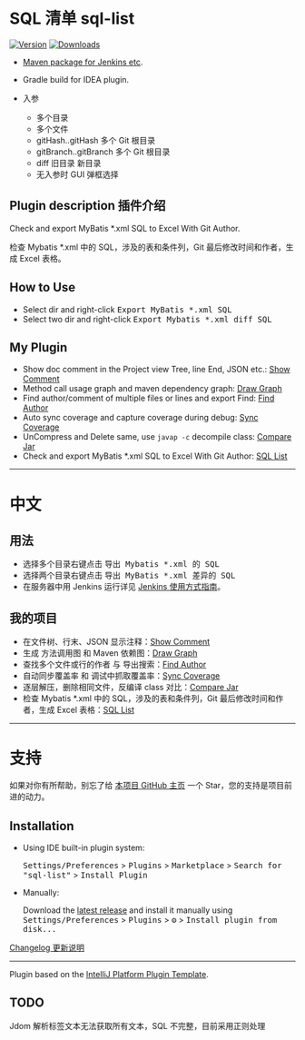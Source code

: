 # SQL 清单 sql-list

[![Version](https://img.shields.io/jetbrains/plugin/v/23142-sql-list.svg)](https://plugins.jetbrains.com/plugin/23142-sql-list)
[![Downloads](https://img.shields.io/jetbrains/plugin/d/23142-sql-list.svg)](https://plugins.jetbrains.com/plugin/23142-sql-list)

- [Maven package for Jenkins etc](Jenkins.md).
- Gradle build for IDEA plugin.

- 入参
  - 多个目录
  - 多个文件
  - gitHash..gitHash 多个 Git 根目录
  - gitBranch..gitBranch 多个 Git 根目录
  - diff 旧目录 新目录
  - 无入参时 GUI 弹框选择


## Plugin description 插件介绍

<!-- Plugin description -->

Check and export MyBatis *.xml SQL to Excel With Git Author.

检查 Mybatis *.xml 中的 SQL，涉及的表和条件列，Git 最后修改时间和作者，生成 Excel 表格。

## How to Use

- Select dir and right-click <kbd>Export MyBatis *.xml SQL</kbd>
- Select two dir and right-click <kbd>Export Mybatis *.xml diff SQL</kbd>

## My Plugin
- Show doc comment in the Project view Tree, line End, JSON etc.: [Show Comment]
- Method call usage graph and maven dependency graph: [Draw Graph]
- Find author/comment of multiple files or lines and export Find: [Find Author]
- Auto sync coverage and capture coverage during debug: [Sync Coverage]
- UnCompress and Delete same, use `javap -c` decompile class: [Compare Jar]
- Check and export MyBatis *.xml SQL to Excel With Git Author: [SQL List]

---

# 中文

## 用法

- 选择多个目录右键点击 <kbd>导出 Mybatis *.xml 的 SQL</kbd>
- 选择两个目录右键点击 <kbd>导出 MyBatis *.xml 差异的 SQL</kbd>
- 在服务器中用 Jenkins 运行详见 [Jenkins 使用方式指南][Jenkins]。

## 我的项目
- 在文件树、行末、JSON 显示注释：[Show Comment]
- 生成 方法调用图 和 Maven 依赖图：[Draw Graph]
- 查找多个文件或行的作者 与 导出搜索：[Find Author]
- 自动同步覆盖率 和 调试中抓取覆盖率：[Sync Coverage]
- 逐层解压，删除相同文件，反编译 class 对比：[Compare Jar]
- 检查 Mybatis *.xml 中的 SQL，涉及的表和条件列，Git 最后修改时间和作者，生成 Excel 表格：[SQL List]

---

# 支持

如果对你有所帮助，别忘了给 [本项目 GitHub 主页][GitHub] 一个 Star，您的支持是项目前进的动力。

[Show Comment]: https://plugins.jetbrains.com/plugin/18553-show-comment
[Draw Graph]: https://plugins.jetbrains.com/plugin/21242-draw-graph
[Find Author]: https://plugins.jetbrains.com/plugin/20557-find-author
[Sync Coverage]: https://plugins.jetbrains.com/plugin/20780-sync-coverage
[Compare Jar]: https://plugins.jetbrains.com/plugin/22356-compare-jar
[SQL List]: https://plugins.jetbrains.com/plugin/23142-sql-list
[GitHub]: https://github.com/LinWanCen/sql-list
[Jenkins]: https://github.com/LinWanCen/sql-list/blob/main/Jenkins.md

<!-- Plugin description end -->

## Installation

- Using IDE built-in plugin system:

  <kbd>Settings/Preferences</kbd> > <kbd>Plugins</kbd> > <kbd>Marketplace</kbd> > <kbd>Search for "sql-list"</kbd> >
  <kbd>Install Plugin</kbd>

- Manually:

  Download the [latest release](https://github.com/LinWanCen/sql-list/releases/latest) and install it manually using
  <kbd>Settings/Preferences</kbd> > <kbd>Plugins</kbd> > <kbd>⚙️</kbd> > <kbd>Install plugin from disk...</kbd>

[Changelog 更新说明](CHANGELOG.md)

---
Plugin based on the [IntelliJ Platform Plugin Template][template].

[template]: https://github.com/JetBrains/intellij-platform-plugin-template
[docs:plugin-description]: https://plugins.jetbrains.com/docs/intellij/plugin-user-experience.html#plugin-description-and-presentation


## TODO

Jdom 解析标签文本无法获取所有文本，SQL 不完整，目前采用正则处理